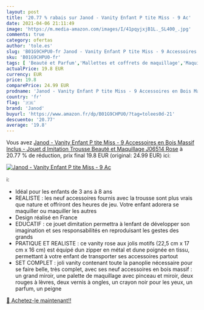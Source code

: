 ```yaml
---
layout: post
title: '20.77 % rabais sur Janod - Vanity Enfant P tite Miss - 9 Ac'
date: 2021-04-06 21:11:49
image: 'https://m.media-amazon.com/images/I/41pqyjxjB1L._SL400_.jpg'
comments: true
category: ofertas
author: 'tole.es'
slug: 'B01G9CHPU0-fr Janod - Vanity Enfant P tite Miss - 9 Accessoires en Bois...'
sku: 'B01G9CHPU0-fr'
tags: [ 'Beauté et Parfum','Mallettes et coffrets de maquillage','Maquillage','janod', ]
actualPrice: 19.8 EUR
currency: EUR
price: 19.8
comparePrice: 24.99 EUR
prodname: 'Janod - Vanity Enfant P tite Miss - 9 Accessoires en Bois Massif Inclus - Jouet d Imitation Trousse Beauté et Maquillage  J06514  Rose'
country: 'fr'
flag: '🇫🇷'
brand: 'Janod'
buyurl: 'https://www.amazon.fr/dp/B01G9CHPU0/?tag=tolees0d-21'
descuento: '20.77'
average: '19.8'
---
```


Vous avez [Janod - Vanity Enfant P tite Miss - 9 Accessoires en Bois Massif Inclus - Jouet d Imitation Trousse Beauté et Maquillage  J06514  Rose](https://www.amazon.fr/dp/B01G9CHPU0/?tag=tolees0d-21)  à  20.77 % de réduction, prix final  19.8 EUR (original: 24.99 EUR) ici:

[![Janod - Vanity Enfant P tite Miss - 9 Ac](https://m.media-amazon.com/images/I/41pqyjxjB1L._SL400_.jpg)](https://www.amazon.fr/dp/B01G9CHPU0/?tag=tolees0d-21)

ℹ️:

- Idéal pour les enfants de 3 ans à 8 ans
- REALISTE : les neuf accessoires fournis avec la trousse sont plus vrais que nature et offriront des heures de jeu. Votre enfant adorera se maquiller ou maquiller les autres
- Design réalisé en France
- EDUCATIF : ce jouet dimitation permettra à lenfant de développer son imagination et ses responsabilités en reproduisant les gestes des grands
- PRATIQUE ET REALISTE : ce vanity rose aux jolis motifs (22,5 cm x 17 cm x 16 cm) est équipé dun zipper en métal et dune poignée en tissu, permettant à votre enfant de transporter ses accessoires partout
- SET COMPLET : joli vanity contenant toute la panoplie nécessaire pour se faire belle, très complet, avec ses neuf accessoires en bois massif : un grand miroir, une palette de maquillage avec pinceau et miroir, deux rouges à lèvres, deux vernis à ongles, un crayon noir pour les yeux, un parfum, un peigne

[🛒 Achetez-le maintenant!!](https://www.amazon.fr/dp/B01G9CHPU0/?tag=tolees0d-21)
